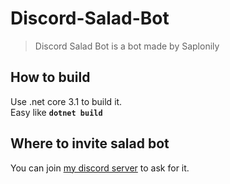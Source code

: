 # Discord-Salad-Bot
> Discord Salad Bot is a bot made by Saplonily

## How to build
Use .net core 3.1 to build it.<br>
Easy like **`dotnet build`**

## Where to invite salad bot
You can join [my discord server](https://discord.gg/aWWJjFZDbx) to ask for it.